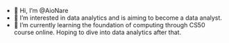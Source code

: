 - 👋 Hi, I’m @AioNare
- 👀 I’m interested in data analytics and is aiming to become a data analyst.
- 🌱 I’m currently learning the foundation of computing through CS50 course online. Hoping to dive into data analytics after that.

<!---
AioNare/AioNare is a ✨ special ✨ repository because its `README.md` (this file) appears on your GitHub profile.
You can click the Preview link to take a look at your changes.
--->
